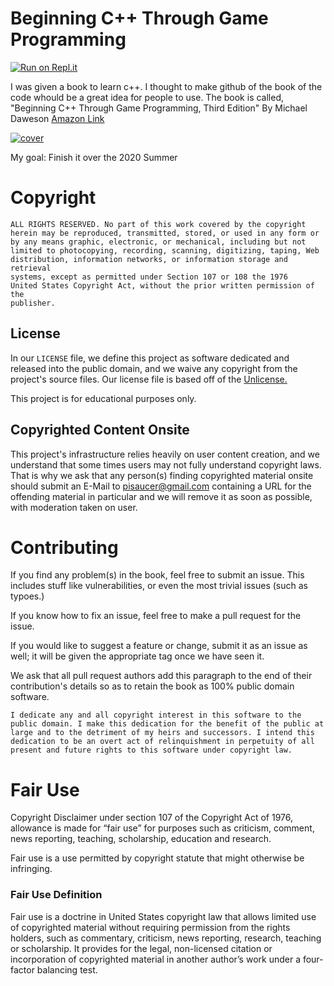 # Beginning C++ Through Game Programming

[![Run on Repl.it](https://repl.it/badge/github/PiSaucer/book-c-plus-plus)](https://repl.it/github/PiSaucer/book-c-plus-plus)

I was given a book to learn c++. I thought to make github of the book of the code whould be a great idea for people to use. The book is called, "Beginning C++ Through Game Programming, Third Edition" By Michael Daweson [Amazon Link](https://www.amazon.com/Beginning-C-Through-Game-Programming/dp/1435457420)

[![cover](https://images-na.ssl-images-amazon.com/images/I/41tREHQ33BL._SX402_BO1,204,203,200_.jpg)](https://www.amazon.com/Beginning-C-Through-Game-Programming/dp/1435457420)

My goal: Finish it over the 2020 Summer

# Copyright

```
ALL RIGHTS RESERVED. No part of this work covered by the copyright 
herein may be reproduced, transmitted, stored, or used in any form or
by any means graphic, electronic, or mechanical, including but not
limited to photocopying, recording, scanning, digitizing, taping, Web
distribution, information networks, or information storage and retrieval
systems, except as permitted under Section 107 or 108 the 1976
United States Copyright Act, without the prior written permission of the
publisher.
```

## License
In our `LICENSE` file, we define this project as software dedicated and released into the public domain, and we waive any copyright from the project's source files. Our license file is based off of the [Unlicense.](https://unlicense.org/)

This project is for educational purposes only.

## Copyrighted Content Onsite
This project's infrastructure relies heavily on user content creation, and we understand that some times users may not fully understand copyright laws. That is why we ask that any person(s) finding copyrighted material onsite should submit an E-Mail to pisaucer@gmail.com containing a URL for the offending material in particular and we will remove it as soon as possible, with moderation taken on user.

# Contributing

If you find any problem(s) in the book, feel free to submit an issue. This includes stuff like vulnerabilities, or even the most trivial issues (such as typoes.)

If you know how to fix an issue, feel free to make a pull request for the issue.

If you would like to suggest a feature or change, submit it as an issue as well; it will be given the appropriate tag once we have seen it.

We ask that all pull request authors add this paragraph to the end of their contribution's details so as to retain the book as 100% public domain software.

```
I dedicate any and all copyright interest in this software to the
public domain. I make this dedication for the benefit of the public at
large and to the detriment of my heirs and successors. I intend this
dedication to be an overt act of relinquishment in perpetuity of all
present and future rights to this software under copyright law.
```

# Fair Use

Copyright Disclaimer under section 107 of the Copyright Act of 1976, allowance is made for “fair use” for purposes such as criticism, comment, news reporting, teaching, scholarship, education and research.

Fair use is a use permitted by copyright statute that might otherwise be infringing.

### Fair Use Definition

Fair use is a doctrine in United States copyright law that allows limited use of copyrighted material without requiring permission from the rights holders, such as commentary, criticism, news reporting, research, teaching or scholarship. It provides for the legal, non-licensed citation or incorporation of copyrighted material in another author’s work under a four-factor balancing test.

